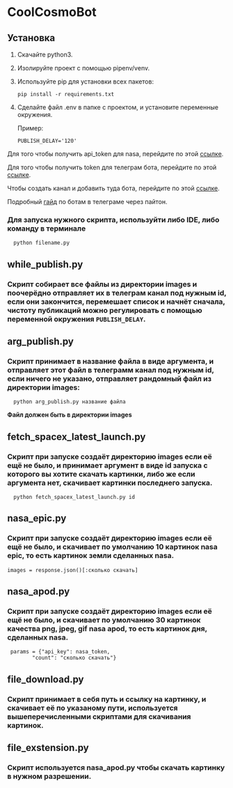 # CoolCosmoBot
## Установка
1. Скачайте python3.
1. Изолируйте проект с помощью pipenv/venv.
1. Используйте pip для установки всех пакетов:

    ```pip install -r requirements.txt```

1. Сделайте файл .env в папке с проектом, и установите переменные окружения.
  
      Пример:
  
     ```PUBLISH_DELAY='120'```
     
Для того чтобы получить api_token для nasa, перейдите по этой [ссылке](https://api.nasa.gov/).

Для того чтобы получить token для телеграм бота, перейдите по этой [ссылке](https://way23.ru/%D1%80%D0%B5%D0%B3%D0%B8%D1%81%D1%82%D1%80%D0%B0%D1%86%D0%B8%D1%8F-%D0%B1%D0%BE%D1%82%D0%B0-%D0%B2-telegram.html).

Чтобы создать канал и добавить туда бота, перейдите по этой [ссылке](https://way23.ru/%D1%80%D0%B5%D0%B3%D0%B8%D1%81%D1%82%D1%80%D0%B0%D1%86%D0%B8%D1%8F-%D0%B1%D0%BE%D1%82%D0%B0-%D0%B2-telegram.html).

Подробный [гайд](https://github.com/python-telegram-bot/v13.x-wiki/wiki/Introduction-to-the-API) по ботам в телеграме через пайтон.

### Для запуска нужного скрипта, используйти либо IDE, либо команду в терминале
      python filename.py

## while_publish.py
### Скрипт собирает все файлы из директории images и поочерёдно отправляет их в телеграм канал под нужным id, если они закончится, перемешает список и начнёт сначала, чистоту публикаций можно регулировать с помощью переменной окружения ```PUBLISH_DELAY```.

## arg_publish.py
### Скрипт принимает в название файла в виде аргумента, и отправляет этот файл в телеграмм канал под нужным id, если ничего не указано, отправляет рандомный файл из директории images:
      python arg_publish.py название файла
**Файл должен быть в директории images**
## fetch_spacex_latest_launch.py
### Скрипт при запуске создаёт директорию images если её ещё не было, и принимает аргумент в виде id запуска с которого вы хотите скачать картинки, либо же если аргумента нет, скачивает картинки последнего запуска.
      python fetch_spacex_latest_launch.py id
      
## nasa_epic.py
### Скрипт при запуске создаёт директорию images если её ещё не было, и скачивает по умолчанию 10 картинок nasa epic, то есть картинок земли сделанных nasa.
    images = response.json()[:сколько скачать]
    
## nasa_apod.py
### Скрипт при запуске создаёт директорию images если её ещё не было, и скачивает по умолчанию 30 картинок качества png, jpeg, gif nasa apod, то есть картинок дня, сделанных nasa.
     params = {"api_key": nasa_token,
            "count": "сколько скачать"}
            
## file_download.py
### Скрипт принимает в себя путь и ссылку на картинку, и скачивает её по указаному пути, используется вышеперечисленными скриптами для скачивания картинок.

## file_exstension.py
### Скрипт используется nasa_apod.py чтобы скачать картинку в нужном разрешении.

